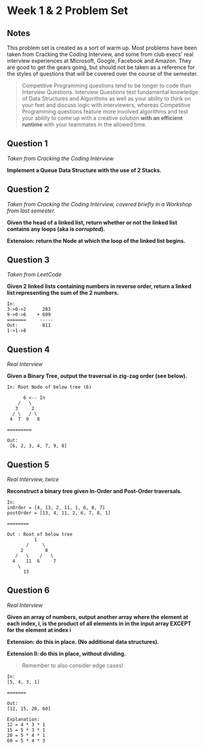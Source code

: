 # Week 1 & 2 Problem Set

## Notes
This problem set is created as a sort of warm up. Most problems have been taken from Cracking the Coding Interview, and some from club execs' real interview experiences at Microsoft, Google, Facebook and Amazon. They are good to get the gears going, but should not be taken as a reference for the styles of questions that will be covered over the course of the semester.

> Competitive Programming questions tend to be longer to code than Interview Questions. Interview Questions test fundamental knowledge of Data Structures and Algorithms as well as your ability to think on your feet and discuss logic with interviewers, whereas Competitive Programming questions feature more involved algorithms and test your ability to come up with a creative solution **with an efficient runtime** with your teammates in the allowed time. 

## Question 1

*Taken from Cracking the Coding Interview*

**Implement a Queue Data Structure with the use of 2 Stacks.**

## Question 2

*Taken from Cracking the Coding Interview, covered briefly in a Workshop from last semester.*

**Given the head of a linked list, return whether or not the linked list contains any loops (aka is *corrupted*).**

**Extension: return the Node at which the loop of the linked list begins.**

## Question 3

*Taken from LeetCode*

**Given 2 linked lists containing numbers in reverse order, return a linked list representing the sum of the 2 numbers.**

```
In:
3->0->2      203
9->0->6    + 609
=======     -----
Out:         811
1->1->8
```

## Question 4

*Real Interview*

**Given a Binary Tree, output the traversal in zig-zag order (see below).**

```
In: Root Node of below tree (6)

      6 <-- In
    /   \
   3     2
  / \   / \
 4  7  9   8
 
=========

Out: 
 [6, 2, 3, 4, 7, 9, 8]
```

## Question 5

*Real Interview, twice*

**Reconstruct a binary tree given In-Order and Post-Order traversals.**

```
In:
inOrder = [4, 13, 2, 11, 1, 6, 8, 7]
postOrder = [13, 4, 11, 2, 6, 7, 8, 1]

========

Out : Root of below tree
          1
       /     \
     2        8
   /   \    /   \
  4    11  6     7
    \
      13
```

## Question 6

*Real Interview*

**Given an array of numbers, output another array where the element at each index, i, is the product of all elements in in the input array EXCEPT for the element at index i**

**Extension: do this in place. (No additional data structures).**

**Extension II: do this in place, without dividing.**

> Remember to also consider edge cases!

```
In:
[5, 4, 3, 1]

=======

Out:
[12, 15, 20, 60]

Explanation:
12 = 4 * 3 * 1
15 = 5 * 3 * 1
20 = 5 * 4 * 1
60 = 5 * 4 * 3
```


